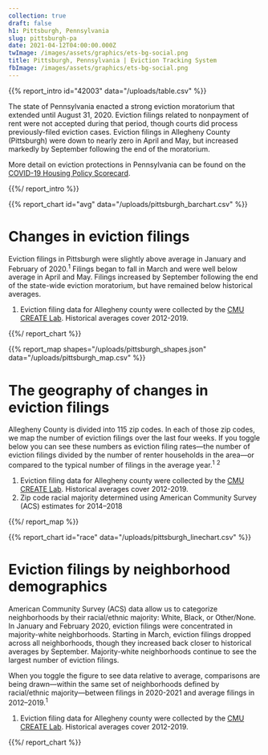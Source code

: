 ```yaml
---
collection: true
draft: false
h1: Pittsburgh, Pennsylvania
slug: pittsburgh-pa
date: 2021-04-12T04:00:00.000Z
twImage: /images/assets/graphics/ets-bg-social.png
title: Pittsburgh, Pennsylvania | Eviction Tracking System
fbImage: /images/assets/graphics/ets-bg-social.png
---
```


{{% report_intro id="42003" data="/uploads/table.csv" %}}



The state of Pennsylvania enacted a strong eviction moratorium that extended until August 31, 2020. Eviction filings related to nonpayment of rent were not accepted during that period, though courts did process previously-filed eviction cases. Eviction filings in Allegheny County (Pittsburgh) were down to nearly zero in April and May, but increased markedly by September following the end of the moratorium. 

More detail on eviction protections in Pennsylvania can be found on the [COVID-19 Housing Policy Scorecard](https://evictionlab.org/covid-policy-scorecard/pa/).



{{%/ report_intro %}}



{{% report_chart id="avg" data="/uploads/pittsburgh_barchart.csv" %}}



# Changes in eviction filings

Eviction filings in Pittsburgh were slightly above average in January and February of 2020.<sup>1</sup> Filings began to fall in March and were well below average in April and May. Filings increased by September following the end of the state-wide eviction moratorium, but have remained below historical averages. 

1. Eviction filing data for Allegheny county were collected by the [CMU CREATE Lab](http://evict-response.earthtime.org/). Historical averages cover 2012-2019.



{{%/ report_chart %}}



{{% report_map shapes="/uploads/pittsburgh_shapes.json" data="/uploads/pittsburgh_map.csv" %}}



# The geography of changes in eviction filings

Allegheny County is divided into 115 zip codes. In each of those zip codes, we map the number of eviction filings over the last four weeks. If you toggle below you can see these numbers as eviction filing rates—the number of eviction filings divided by the number of renter households in the area—or compared to the typical number of filings in the average year.<sup>1</sup> <sup>2</sup>

1. Eviction filing data for Allegheny county were collected by the [CMU CREATE Lab](http://evict-response.earthtime.org/). Historical averages cover 2012-2019.
2. Zip code racial majority determined using American Community Survey (ACS) estimates for 2014–2018



{{%/ report_map %}}



{{% report_chart id="race" data="/uploads/pittsburgh_linechart.csv" %}}

# Eviction filings by neighborhood demographics

American Community Survey (ACS) data allow us to categorize neighborhoods by their racial/ethnic majority: White, Black, or Other/None. In January and February 2020, eviction filings were concentrated in majority-white neighborhoods. Starting in March, eviction filings dropped across all neighborhoods, though they increased back closer to historical averages by September. Majority-white neighborhoods continue to see the largest number of eviction filings. 

When you toggle the figure to see data relative to average, comparisons are being drawn—within the same set of neighborhoods defined by racial/ethnic majority—between filings in 2020-2021 and average filings in 2012–2019.<sup>1</sup> 

1. Eviction filing data for Allegheny county were collected by the [CMU CREATE Lab](http://evict-response.earthtime.org/). Historical averages cover 2012-2019.

{{%/ report_chart %}}